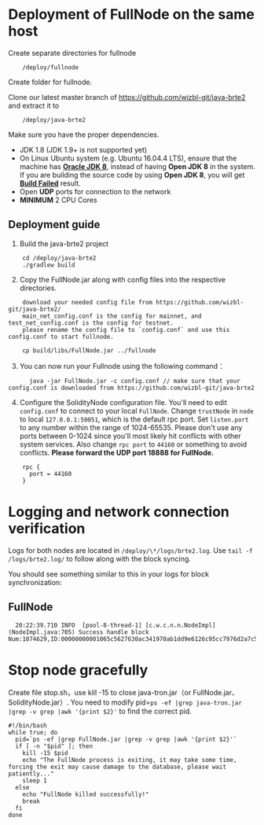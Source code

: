 # Deployment of FullNode on the same host

Create separate directories for fullnode
```
    /deploy/fullnode
```

Create folder for fullnode.

Clone our latest master branch of https://github.com/wizbl-git/java-brte2 and extract it to
```      
    /deploy/java-brte2 
```

Make sure you have the proper dependencies.

* JDK 1.8 (JDK 1.9+ is not supported yet)
* On Linux Ubuntu system (e.g. Ubuntu 16.04.4 LTS), ensure that the machine has [__Oracle JDK 8__](https://www.digitalocean.com/community/tutorials/how-to-install-java-with-apt-get-on-ubuntu-16-04), instead of having __Open JDK 8__ in the system. If you are building the source code by using __Open JDK 8__, you will get [__Build Failed__](https://github.com/tronprotocol/java-tron/issues/337) result.
* Open **UDP** ports for connection to the network
* **MINIMUM** 2 CPU Cores

## Deployment guide

1. Build the java-brte2 project
```
    cd /deploy/java-brte2 
    ./gradlew build
```

2. Copy the FullNode.jar along with config files into the respective directories.
```
    download your needed config file from https://github.com/wizbl-git/java-brte2/
    main_net_config.conf is the config for mainnet, and test_net_config.conf is the config for testnet.
    please rename the config file to `config.conf` and use this config.conf to start fullnode.

    cp build/libs/FullNode.jar ../fullnode
```

3. You can now run your Fullnode using the following command：
```
      java -jar FullNode.jar -c config.conf // make sure that your config.conf is downloaded from https://github.com/wizbl-git/java-brte2
```

4. Configure the SolidityNode configuration file. You'll need to edit `config.conf` to connect to your local `FullNode`. Change  `trustNode` in `node` to local `127.0.0.1:50051`, which is the default rpc port. Set `listen.port` to any number within the range of 1024-65535. Please don't use any ports between 0-1024 since you'll most likely hit conflicts with other system services. Also change `rpc port` to `44160` or something to avoid conflicts. **Please forward the UDP port 18888 for FullNode.**
```
    rpc {
      port = 44160
    }
```

# Logging and network connection verification

Logs for both nodes are located in `/deploy/\*/logs/brte2.log`. Use `tail -f /logs/brte2.log/` to follow along with the block syncing.

You should see something similar to this in your logs for block synchronization:

## FullNode

      20:22:39.710 INFO  [pool-8-thread-1] [c.w.c.n.n.NodeImpl](NodeImpl.java:705) Success handle block Num:1074629,ID:00000000001065c5627630ac341970ab1dd9e6126c95cc7976d2a7c5aa61b2f0


# Stop node gracefully
Create file stop.sh，use kill -15 to close java-tron.jar（or FullNode.jar、SolidityNode.jar）.
You need to modify pid=`ps -ef |grep java-tron.jar |grep -v grep |awk '{print $2}'` to find the correct pid.
```
#!/bin/bash
while true; do
  pid=`ps -ef |grep FullNode.jar |grep -v grep |awk '{print $2}'`
  if [ -n "$pid" ]; then
    kill -15 $pid
    echo "The FullNode process is exiting, it may take some time, forcing the exit may cause damage to the database, please wait patiently..."
    sleep 1
  else
    echo "FullNode killed successfully!"
    break
  fi
done
```
